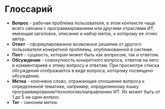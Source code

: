 # Глоссарий

- **Вопрос** - рабочая проблема пользователя, в этом контексте чаще всего связана с программированием или другими отраслями ИТ, имеющая заголовок, описание и набор меток, к которому ее отнес автор.
- **Ответ** - сформулированное возможное решение от другого пользователя конкретной проблемы, опубликованной в системе.
- **Пост** - сущность, которая может быть как вопросом, так и ответом.
- **Обсуждение** - совокупность конкретного вопроса, ответов на него и комментариев к этому вопросу и ответам. При просмотре списка обсуждений отображается в виде вопроса, которому посвящено обсуждение.
- **Метка** - ключевое слово, отражающее отношение вопроса к определенной тематике, например, определенному языку программирования/технологию/направлению ИТ. Их может быть от 1 до 5 на один вопрос.
- **Тег** - синоним метки.
